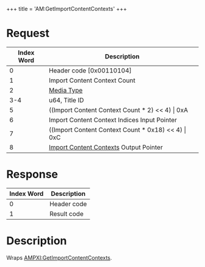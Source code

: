 +++
title = 'AM:GetImportContentContexts'
+++

# Request

| Index Word | Description                                                                                            |
|------------|--------------------------------------------------------------------------------------------------------|
| 0          | Header code \[0x00110104\]                                                                             |
| 1          | Import Content Context Count                                                                           |
| 2          | [Media Type](Filesystem_services#mediatype "wikilink")                                                 |
| 3-4        | u64, Title ID                                                                                          |
| 5          | ((Import Content Context Count \* 2) \<\< 4) \| 0xA                                                    |
| 6          | Import Content Context Indices Input Pointer                                                           |
| 7          | ((Import Content Context Count \* 0x18) \<\< 4) \| 0xC                                                 |
| 8          | [Import Content Contexts](Application_Manager_Services#importcontentcontext "wikilink") Output Pointer |

# Response

| Index Word | Description |
|------------|-------------|
| 0          | Header code |
| 1          | Result code |

# Description

Wraps
[AMPXI:GetImportContentContexts](AMPXI:GetImportContentContexts "wikilink").
